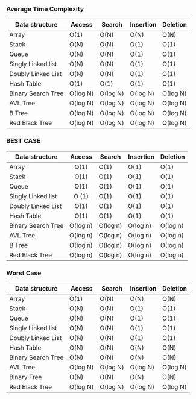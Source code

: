 ### Average Time Complexity
|    Data structure		| Access	| Search	| Insertion	| Deletion 	|
| --------------------|---------| ------- | --------- | -------- 	|
| Array								|O(1)			|O(N)			|O(N)				|O(N)				|
| Stack								|O(N)			|O(N)			|O(1)				|O(1)				|
| Queue								|O(N)			|O(N)			|O(1)				|O(1)				|
| Singly Linked list	|O(N)			|O(N)			|O(1)				|O(1)				|
| Doubly Linked List	|O(N)			|O(N)			|O(1)				|O(1)				|
| Hash Table					|O(1)			|O(1)			|O(1)				|O(1)				|
| Binary Search Tree	|O(log N)	|O(log N)	|O(log N)		|O(log N)		|
| AVL Tree						|O(log N)	|O(log N)	|O(log N)		|O(log N)		|
| B Tree							|O(log N)	|O(log N)	|O(log N)		|O(log N)		|
| Red Black Tree			|O(log N)	|O(log N)	|O(log N)		|O(log N)		|


### BEST CASE
| Data structure	| Access	| Search	| Insertion	| Deletion |
| ------------- |:-------------:| ----- | ----- | ----- |
| Array	| O(1)	| O(1)	| O(1)	| O(1) |
| Stack	| O(1)	| O(1)	| O(1)	| O(1) |
| Queue	| O(1)	| O(1)	| O(1)	| O(1) |
| Singly Linked list	| O (1)	| O(1)	| O(1)	| O(1) |
| Doubly Linked List	| O(1)	| O(1)	| O(1)	| O(1) |
| Hash Table	| O(1)	| O(1)	| O(1)	| O(1) |
| Binary Search Tree	| O(log n)	| O(log n)	| O(log n)	| O(log n) |
| AVL Tree	| O(log n)	| O(log n)	| O(log n)	| O(log n) |
| B  Tree	| O(log n)	| O(log n)	| O(log n)	| O(log n) |
| Red Black Tree	| O(log n)	| O(log n)	| O(log n)	| O(log n) |

### Worst Case
|    Data structure		| Access	| Search	| Insertion	| Deletion 	|
| --------------------|---------| ------- | --------- | -------- 	|
| Array								|O(1)			|O(N)			|O(N)				|O(N)				|
| Stack								|O(N)			|O(N)			|O(1)				|O(1)				|
| Queue								|O(N)			|O(N)			|O(1)				|O(1)				|
| Singly Linked list	|O(N)			|O(N)			|O(1)				|O(1)				|
| Doubly Linked List	|O(N)			|O(N)			|O(1)				|O(1)				|
| Hash Table					|O(N)			|O(N)			|O(N)				|O(N)				|
| Binary Search Tree	|O(N)			|O(N)			|O(N)				|O(N)				|
| AVL Tree						|O(log N)	|O(log N)	|O(log N)		|O(log N)		|
| Binary Tree					|O(N)			|O(N)			|O(N)				|O(N)				|
| Red Black Tree			|O(log N)	|O(log N)	|O(log N)		|O(log N)		|
